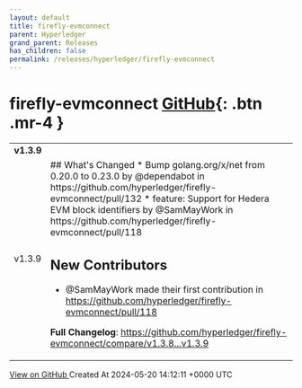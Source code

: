 ```yaml
---
layout: default
title: firefly-evmconnect
parent: Hyperledger
grand_parent: Releases
has_children: false
permalink: /releases/hyperledger/firefly-evmconnect
---
```


# firefly-evmconnect <span class="fs-3 right-align">[GitHub](https://github.com/hyperledger/firefly-evmconnect){: .btn .mr-4 }</span>


<div>
    <table>
        <tr>
            <td colspan="2">
                <b>
                    v1.3.9
                </b>
            </td>
        </tr>
        <tr>
            <td>
                <span class="chip">
                    v1.3.9
                </span>
            </td>
            <td>
                ## What's Changed
* Bump golang.org/x/net from 0.20.0 to 0.23.0 by @dependabot in https://github.com/hyperledger/firefly-evmconnect/pull/132
* feature: Support for Hedera EVM block identifiers by @SamMayWork in https://github.com/hyperledger/firefly-evmconnect/pull/118

## New Contributors
* @SamMayWork made their first contribution in https://github.com/hyperledger/firefly-evmconnect/pull/118

**Full Changelog**: https://github.com/hyperledger/firefly-evmconnect/compare/v1.3.8...v1.3.9
            </td>
        </tr>
    </table>
    <a href="https://github.com/hyperledger/firefly-evmconnect/releases/tag/v1.3.9" class=".btn">
        View on GitHub
    </a>
    <span class="right-align">
        Created At 2024-05-20 14:12:11 +0000 UTC
    </span>
</div>

